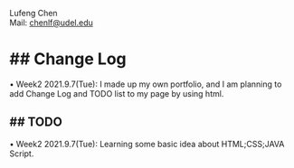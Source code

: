 <!DOCTYPE html>
<html>
<head>
  
<i1>Lufeng Chen<i2>   
<i1>Mail: chenlf@udel.edu<i2>

</head>
<body>  
  
  <h1>## Change Log</h1>

<p1>• Week2 2021.9.7(Tue): I made up my own portfolio, and I am planning to add Change Log and TODO list to my page by using html.</p1>

  <h2>## TODO</h2>

  <p2>• Week2 2021.9.7(Tue):  Learning some basic idea about HTML;CSS;JAVA Script.</p2>

</body>
</html>
